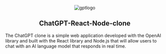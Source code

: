  

<div align="center">

 ![gptlogo](https://github.com/DaveSimoes/chatgpt-react-node-clone/assets/109705197/3ddada09-9ab5-4592-8d36-7d32fbe9cb8d)

</div>

<h2 align="center">
 ChatGPT-React-Node-clone
</h2>


The ChatGPT clone is a simple web application developed with the OpenAI library and built with the React library and Node.js that will allow users to chat with an AI language model that responds in real time.
